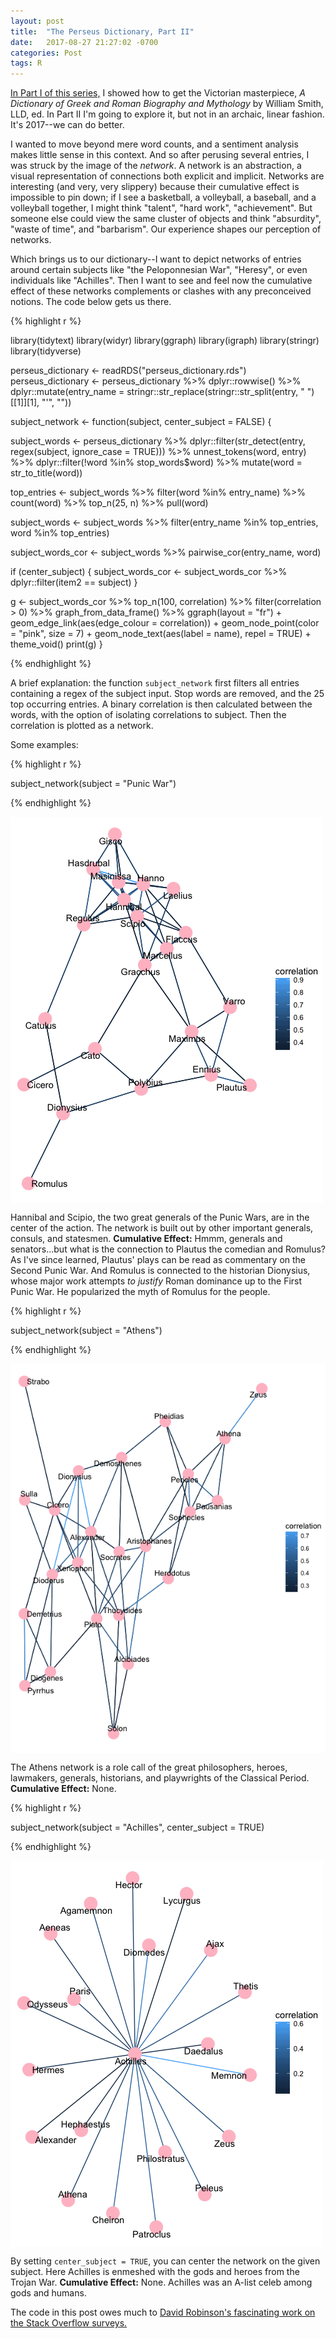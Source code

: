 ```yaml
---
layout: post
title:  "The Perseus Dictionary, Part II"
date:   2017-08-27 21:27:02 -0700
categories: Post
tags: R 
---
```


[In Part I of this series,](https://daranzolin.github.io/articles/2017-08/perseus-dictionary-pi) I showed how to get the Victorian masterpiece, *A Dictionary of Greek and Roman Biography and Mythology* by William Smith, LLD, ed.
In Part II I'm going to explore it, but not in an archaic, linear fashion. It's 2017--we can do better.

I wanted to move beyond mere word counts, and a sentiment analysis makes little sense in this context. And so after perusing several entries,
I was struck by the image of the *network*. A network is an abstraction, a visual representation of connections both explicit and
implicit. Networks are interesting (and very, very slippery) because their cumulative effect is impossible to pin down; if I see
a basketball, a volleyball, a baseball, and a volleyball together, I might think "talent", "hard work", "achievement". But someone else could view the same
cluster of objects and think "absurdity", "waste of time", and "barbarism". Our experience shapes our perception of networks.

<!--more-->

Which brings us to our dictionary--I want to depict networks of entries around certain subjects like "the Peloponnesian War", "Heresy", 
or even individuals like "Achilles". Then I want to see and feel now the cumulative effect of these networks complements or clashes with any preconceived notions. The code below gets us there.

{% highlight r %}

library(tidytext)
library(widyr)
library(ggraph)
library(igraph)
library(stringr)
library(tidyverse)

perseus_dictionary <- readRDS("perseus_dictionary.rds")
perseus_dictionary <- perseus_dictionary %>% 
  dplyr::rowwise() %>% 
  dplyr::mutate(entry_name = stringr::str_replace(stringr::str_split(entry, " ")[[1]][1], "'", ""))

subject_network <- function(subject, center_subject = FALSE) {
  
  subject_words <- perseus_dictionary %>%
    dplyr::filter(str_detect(entry, regex(subject, ignore_case = TRUE))) %>% 
    unnest_tokens(word, entry) %>% 
    dplyr::filter(!word %in% stop_words$word) %>% 
    mutate(word = str_to_title(word))
  
  top_entries <- subject_words %>% 
    filter(word %in% entry_name) %>% 
    count(word) %>% 
    top_n(25, n) %>% 
    pull(word)
  
  subject_words <- subject_words %>% 
    filter(entry_name %in% top_entries,
           word %in% top_entries)
  
  subject_words_cor <- subject_words %>%
    pairwise_cor(entry_name, word)
  
  if (center_subject) {
    subject_words_cor <- subject_words_cor %>% 
      dplyr::filter(item2 == subject)
  }
  
  g <- subject_words_cor %>%
    top_n(100, correlation) %>% 
    filter(correlation > 0) %>% 
    graph_from_data_frame() %>%
    ggraph(layout = "fr") +
    geom_edge_link(aes(edge_colour = correlation)) +
    geom_node_point(color = "pink", size = 7) +
    geom_node_text(aes(label = name), repel = TRUE) +
    theme_void()
  print(g)
}

{% endhighlight %}

A brief explanation: the function `subject_network` first filters all entries containing a regex of the subject input. Stop words are removed, and the 25 top occurring entries. A binary correlation is then calculated between the words, with the option of isolating correlations to subject. Then the correlation is plotted as a network.

Some examples:

{% highlight r %}

subject_network(subject = "Punic War")

{% endhighlight %}

<img src="/img/blog/Punic_war.png" alt="punicwar" align="center"/> 

Hannibal and Scipio, the two great generals of the Punic Wars, are in the center of the action. The network is built out
by other important generals, consuls, and statesmen. **Cumulative Effect:** Hmmm, generals and senators...but what is the connection to Plautus the comedian and Romulus? As I've since learned, Plautus' plays can be read as commentary on the Second Punic War. And Romulus is connected to the historian Dionysius, whose major work attempts *to justify* Roman dominance up to the First Punic War. He popularized the myth of Romulus for the people.

{% highlight r %}

subject_network(subject = "Athens")

{% endhighlight %}

<img src="/img/blog/Athens.png" alt="Athens" align="center"/> 

The Athens network is a role call of the great philosophers, heroes, lawmakers, generals, historians, and playwrights of the Classical Period. **Cumulative Effect:** None. 

{% highlight r %}

subject_network(subject = "Achilles", center_subject = TRUE)

{% endhighlight %}

<img src="/img/blog/Achiles.png" alt="achiles" align="center"/> 

By setting `center_subject = TRUE`, you can center the network on the given subject. Here Achilles is enmeshed with the gods and heroes from the Trojan War. **Cumulative Effect:** None. Achilles was an A-list celeb among gods and humans.

The code in this post owes much to [David Robinson's fascinating work on the Stack Overflow surveys.](http://varianceexplained.org/r/stacksurveyr/)





